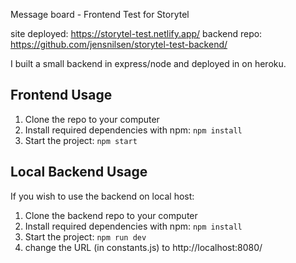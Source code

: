 Message board - Frontend Test for Storytel

site deployed: https://storytel-test.netlify.app/
backend repo: https://github.com/jensnilsen/storytel-test-backend/

I built a small backend in express/node and deployed in on heroku.

## Frontend Usage

1. Clone the repo to your computer
1. Install required dependencies with npm: `npm install`
1. Start the project: `npm start`

## Local Backend Usage

If you wish to use the backend on local host:

1. Clone the backend repo to your computer
1. Install required dependencies with npm: `npm install`
1. Start the project: `npm run dev`
1. change the URL (in constants.js) to http://localhost:8080/
